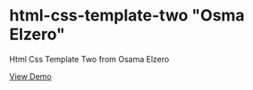 # html-css-template-two "Osma Elzero"
Html Css Template Two from Osama Elzero

[View Demo](https://billalben.github.io/html-css-template-two/)
